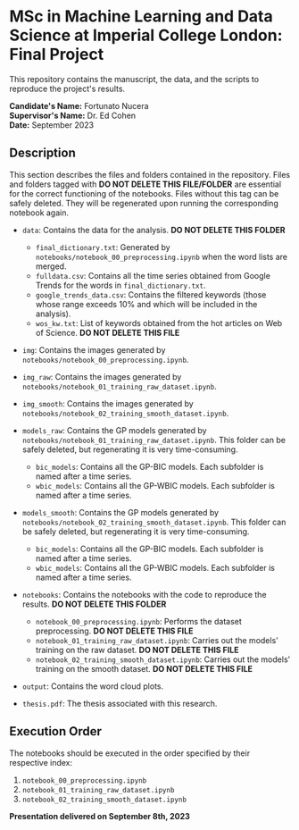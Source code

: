 # MSc in Machine Learning and Data Science at Imperial College London: Final Project

This repository contains the manuscript, the data, and the scripts to reproduce the project's results.

**Candidate's Name:** Fortunato Nucera  
**Supervisor's Name:** Dr. Ed Cohen  
**Date:** September 2023

## Description

This section describes the files and folders contained in the repository. Files and folders tagged with **DO NOT DELETE THIS FILE/FOLDER** are essential for the correct functioning of the notebooks. Files without this tag can be safely deleted. They will be regenerated upon running the corresponding notebook again.

- `data`: Contains the data for the analysis. **DO NOT DELETE THIS FOLDER**
  - `final_dictionary.txt`: Generated by `notebooks/notebook_00_preprocessing.ipynb` when the word lists are merged.
  - `fulldata.csv`: Contains all the time series obtained from Google Trends for the words in `final_dictionary.txt`.
  - `google_trends_data.csv`: Contains the filtered keywords (those whose range exceeds 10% and which will be included in the analysis).
  - `wos_kw.txt`: List of keywords obtained from the hot articles on Web of Science. **DO NOT DELETE THIS FILE**

- `img`: Contains the images generated by `notebooks/notebook_00_preprocessing.ipynb`.
- `img_raw`: Contains the images generated by `notebooks/notebook_01_training_raw_dataset.ipynb`.
- `img_smooth`: Contains the images generated by `notebooks/notebook_02_training_smooth_dataset.ipynb`.

- `models_raw`: Contains the GP models generated by `notebooks/notebook_01_training_raw_dataset.ipynb`. This folder can be safely deleted, but regenerating it is very time-consuming.
  - `bic_models`: Contains all the GP-BIC models. Each subfolder is named after a time series.
  - `wbic_models`: Contains all the GP-WBIC models. Each subfolder is named after a time series.

- `models_smooth`: Contains the GP models generated by `notebooks/notebook_02_training_smooth_dataset.ipynb`. This folder can be safely deleted, but regenerating it is very time-consuming.
  - `bic_models`: Contains all the GP-BIC models. Each subfolder is named after a time series.
  - `wbic_models`: Contains all the GP-WBIC models. Each subfolder is named after a time series.

- `notebooks`: Contains the notebooks with the code to reproduce the results. **DO NOT DELETE THIS FOLDER**
  - `notebook_00_preprocessing.ipynb`: Performs the dataset preprocessing. **DO NOT DELETE THIS FILE**
  - `notebook_01_training_raw_dataset.ipynb`: Carries out the models' training on the raw dataset. **DO NOT DELETE THIS FILE**
  - `notebook_02_training_smooth_dataset.ipynb`: Carries out the models' training on the smooth dataset. **DO NOT DELETE THIS FILE**

- `output`: Contains the word cloud plots.
- `thesis.pdf`: The thesis associated with this research.

## Execution Order

The notebooks should be executed in the order specified by their respective index:
1. `notebook_00_preprocessing.ipynb`
2. `notebook_01_training_raw_dataset.ipynb`
3. `notebook_02_training_smooth_dataset.ipynb`

**Presentation delivered on September 8th, 2023**